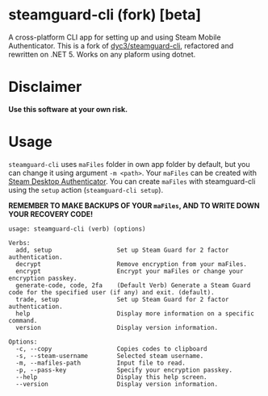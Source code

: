 # steamguard-cli (fork) [beta]

A cross-platform CLI app for setting up and using Steam Mobile Authenticator. This is a fork of [dyc3/steamguard-cli](https://github.com/dyc3/steamguard-cli), refactored and rewritten on .NET 5. Works on any plaform using dotnet.


# Disclaimer

**Use this software at your own risk.**


# Usage

`steamguard-cli` uses `maFiles` folder in own app folder by default, but you can change it using argument `-m <path>`.
Your `maFiles` can be created with [Steam Desktop Authenticator][SDA]. You can create `maFiles` with steamguard-cli using the `setup` action (`steamguard-cli setup`).

**REMEMBER TO MAKE BACKUPS OF YOUR `maFiles`, AND TO WRITE DOWN YOUR RECOVERY CODE!**

[SDA]: https://github.com/Jessecar96/SteamDesktopAuthenticator


```
usage: steamguard-cli (verb) (options)

Verbs:
  add, setup                  Set up Steam Guard for 2 factor authentication.
  decrypt                     Remove encryption from your maFiles.
  encrypt                     Encrypt your maFiles or change your encryption passkey.
  generate-code, code, 2fa    (Default Verb) Generate a Steam Guard code for the specified user (if any) and exit. (default).
  trade, setup                Set up Steam Guard for 2 factor authentication.
  help                        Display more information on a specific command.
  version                     Display version information.

Options:
  -c, --copy                  Copies codes to clipboard
  -s, --steam-username        Selected steam username.
  -m, --mafiles-path          Input file to read.
  -p, --pass-key              Specify your encryption passkey.
  --help                      Display this help screen.
  --version                   Display version information.
```